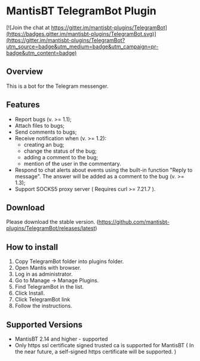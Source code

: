 # MantisBT TelegramBot Plugin

[![Join the chat at https://gitter.im/mantisbt-plugins/TelegramBot](https://badges.gitter.im/mantisbt-plugins/TelegramBot.svg)](https://gitter.im/mantisbt-plugins/TelegramBot?utm_source=badge&utm_medium=badge&utm_campaign=pr-badge&utm_content=badge)

Overview
--------
This is a bot for the Telegram messenger.

Features
--------
- Report bugs (v. >= 1.1);
- Attach files to bugs;
- Send comments to bugs;
- Receive notification when (v. >= 1.2): 
    - creating an bug;
    - change the status of the bug;
    - adding a comment to the bug;
    - mention of the user in the commentary.
- Respond to chat alerts about events using the built-in function "Reply to message". The answer will be added as a comment to the bug (v. >= 1.3);
- Support SOCKS5 proxy server ( Requires curl >= 7.21.7 ).

Download
--------
Please download the stable version.
(https://github.com/mantisbt-plugins/TelegramBot/releases/latest)


How to install
--------------

1. Copy TelegramBot folder into plugins folder.
2. Open Mantis with browser.
3. Log in as administrator.
4. Go to Manage -> Manage Plugins.
5. Find TelegramBot in the list.
6. Click Install.
7. Click TelegramBot link
8. Follow the instructions.

Supported Versions
------------------

- MantisBT 2.14 and higher - supported
- Only https ssl certificate signed trusted ca is supported for MantisBT ( In the near future, a self-signed https certificate will be supported. )
